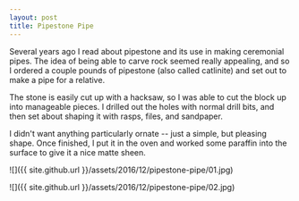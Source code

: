 ```yaml
---
layout: post
title: Pipestone Pipe
---
```

Several years ago I read about pipestone and its use in making ceremonial pipes.
The idea of being able to carve rock seemed really appealing, and so I ordered
a couple pounds of pipestone (also called catlinite) and set out to make a pipe
for a relative.

The stone is easily cut up with a hacksaw, so I was able to cut the block up
into manageable pieces. I drilled out the holes with normal drill bits, and then
set about shaping it with rasps, files, and sandpaper.

I didn't want anything particularly ornate -- just a simple, but pleasing shape.
Once finished, I put it in the oven and worked some paraffin into the surface to
give it a nice matte sheen.

![]({{ site.github.url }}/assets/2016/12/pipestone-pipe/01.jpg)

![]({{ site.github.url }}/assets/2016/12/pipestone-pipe/02.jpg)
